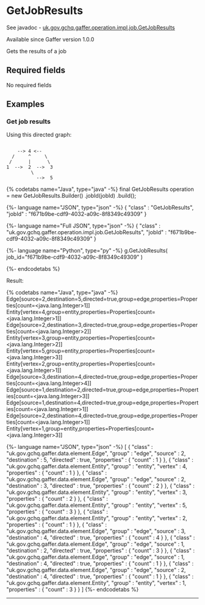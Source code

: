 # GetJobResults
See javadoc - [uk.gov.gchq.gaffer.operation.impl.job.GetJobResults](ref://../../javadoc/gaffer/uk/gov/gchq/gaffer/operation/impl/job/GetJobResults.html)

Available since Gaffer version 1.0.0

Gets the results of a job

## Required fields
No required fields


## Examples

### Get job results

Using this directed graph:

```

    --> 4 <--
  /     ^     \
 /      |      \
1  -->  2  -->  3
         \
           -->  5
```


{% codetabs name="Java", type="java" -%}
final GetJobResults operation = new GetJobResults.Builder()
        .jobId(jobId)
        .build();

{%- language name="JSON", type="json" -%}
{
  "class" : "GetJobResults",
  "jobId" : "f671b9be-cdf9-4032-a09c-8f8349c49309"
}

{%- language name="Full JSON", type="json" -%}
{
  "class" : "uk.gov.gchq.gaffer.operation.impl.job.GetJobResults",
  "jobId" : "f671b9be-cdf9-4032-a09c-8f8349c49309"
}

{%- language name="Python", type="py" -%}
g.GetJobResults( 
  job_id="f671b9be-cdf9-4032-a09c-8f8349c49309" 
)

{%- endcodetabs %}

Result:

{% codetabs name="Java", type="java" -%}
Edge[source=2,destination=5,directed=true,group=edge,properties=Properties[count=<java.lang.Integer>1]]
Entity[vertex=4,group=entity,properties=Properties[count=<java.lang.Integer>1]]
Edge[source=2,destination=3,directed=true,group=edge,properties=Properties[count=<java.lang.Integer>2]]
Entity[vertex=3,group=entity,properties=Properties[count=<java.lang.Integer>2]]
Entity[vertex=5,group=entity,properties=Properties[count=<java.lang.Integer>3]]
Entity[vertex=2,group=entity,properties=Properties[count=<java.lang.Integer>1]]
Edge[source=3,destination=4,directed=true,group=edge,properties=Properties[count=<java.lang.Integer>4]]
Edge[source=1,destination=2,directed=true,group=edge,properties=Properties[count=<java.lang.Integer>3]]
Edge[source=1,destination=4,directed=true,group=edge,properties=Properties[count=<java.lang.Integer>1]]
Edge[source=2,destination=4,directed=true,group=edge,properties=Properties[count=<java.lang.Integer>1]]
Entity[vertex=1,group=entity,properties=Properties[count=<java.lang.Integer>3]]

{%- language name="JSON", type="json" -%}
[ {
  "class" : "uk.gov.gchq.gaffer.data.element.Edge",
  "group" : "edge",
  "source" : 2,
  "destination" : 5,
  "directed" : true,
  "properties" : {
    "count" : 1
  }
}, {
  "class" : "uk.gov.gchq.gaffer.data.element.Entity",
  "group" : "entity",
  "vertex" : 4,
  "properties" : {
    "count" : 1
  }
}, {
  "class" : "uk.gov.gchq.gaffer.data.element.Edge",
  "group" : "edge",
  "source" : 2,
  "destination" : 3,
  "directed" : true,
  "properties" : {
    "count" : 2
  }
}, {
  "class" : "uk.gov.gchq.gaffer.data.element.Entity",
  "group" : "entity",
  "vertex" : 3,
  "properties" : {
    "count" : 2
  }
}, {
  "class" : "uk.gov.gchq.gaffer.data.element.Entity",
  "group" : "entity",
  "vertex" : 5,
  "properties" : {
    "count" : 3
  }
}, {
  "class" : "uk.gov.gchq.gaffer.data.element.Entity",
  "group" : "entity",
  "vertex" : 2,
  "properties" : {
    "count" : 1
  }
}, {
  "class" : "uk.gov.gchq.gaffer.data.element.Edge",
  "group" : "edge",
  "source" : 3,
  "destination" : 4,
  "directed" : true,
  "properties" : {
    "count" : 4
  }
}, {
  "class" : "uk.gov.gchq.gaffer.data.element.Edge",
  "group" : "edge",
  "source" : 1,
  "destination" : 2,
  "directed" : true,
  "properties" : {
    "count" : 3
  }
}, {
  "class" : "uk.gov.gchq.gaffer.data.element.Edge",
  "group" : "edge",
  "source" : 1,
  "destination" : 4,
  "directed" : true,
  "properties" : {
    "count" : 1
  }
}, {
  "class" : "uk.gov.gchq.gaffer.data.element.Edge",
  "group" : "edge",
  "source" : 2,
  "destination" : 4,
  "directed" : true,
  "properties" : {
    "count" : 1
  }
}, {
  "class" : "uk.gov.gchq.gaffer.data.element.Entity",
  "group" : "entity",
  "vertex" : 1,
  "properties" : {
    "count" : 3
  }
} ]
{%- endcodetabs %}

-----------------------------------------------


